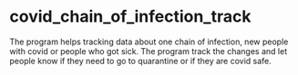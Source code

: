 # covid_chain_of_infection_track
The program helps tracking data about one chain of infection, new people with covid or people who got sick.
The program track the changes and let people know if they need to go to quarantine or if they are covid safe.
